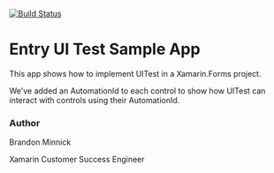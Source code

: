 [![Build Status](https://www.bitrise.io/app/368a8fe50561445e.svg?token=0IvwDIpLjezDf8MYT3ST4g&branch=master)](https://www.bitrise.io/app/368a8fe50561445e)
# Entry UI Test Sample App

This app shows how to implement UITest in a Xamarin.Forms project.

We've added an AutomationId to each control to show how UITest can interact with controls using their AutomationId.

### Author
Brandon Minnick

Xamarin Customer Success Engineer
